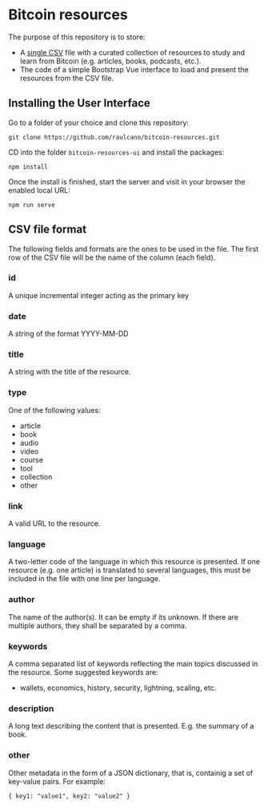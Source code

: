 # Bitcoin resources

The purpose of this repository is to store:
- A [single CSV](bitcoin-resources.csv) file with a curated collection of resources to study and learn from Bitcoin (e.g. articles, books, podcasts, etc.).
- The code of a simple Bootstrap Vue interface to load and present the resources from the CSV file.

## Installing the User Interface
Go to a folder of your choice and clone this repository:
```
git clone https://github.com/raulcano/bitcoin-resources.git
```

CD into the folder ```bitcoin-resources-ui``` and install the packages:
```
npm install
```
Once the install is finished, start the server and visit in your browser the enabled local URL:
```
npm run serve
```

## CSV file format

The following fields and formats are the ones to be used in the file.
The first row of the CSV file will be the name of the column (each field).

### id
A unique incremental integer acting as the primary key

### date
A string of the format YYYY-MM-DD

### title
A string with the title of the resource.

### type
One of the following values:
- article
- book
- audio
- video
- course
- tool
- collection
- other

### link
A valid URL to the resource.

### language
A two-letter code of the language in which this resource is presented. If one resource (e.g. one article) is translated to several languages, this must be included in the file with one line per language.

### author
The name of the author(s). 
It can be empty if its unknown.
If there are multiple authors, they shall be separated by a comma.

### keywords
A comma separated list of keywords reflecting the main topics discussed in the resource.
Some suggested keywords are:
- wallets, economics, history, security, lightning, scaling, etc.

### description
A long text describing the content that is presented. E.g. the summary of a book.

### other
Other metadata in the form of a JSON dictionary, that is, containig a set of key-value pairs. For example:
```
{ key1: "value1", key2: "value2" }
```
